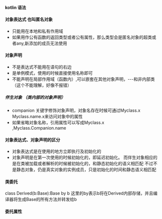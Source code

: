 #### kotlin 语法



#### 对象表达式  也叫匿名对象
- 只能用在本地和私有作用域
- 如果用作公有函数的返回类型或者公有属性，那么类型会是匿名对象的超类或者any,新添加的成员无法使用

#### 对象声明

- 不是表达式不能用在语句的右边
- 是单例模式，使用的时候直接使用名称即可
- 不能声明在局部作用域（函数内）,可以嵌套在其他对象声明，---和非内部类（这个不能理解，好像不报错）

 ##### 伴生对象 （类内部的对象声明）
 - companion 关键字修饰对象声明，对象名存在时候可通过Myclass.x Myclass.name.x来访问对象中的属性
 - 如果省略对象名称，引用属性可以写成Myclass.x ,Myclass.Companion.name

 #### 对象表达式、对象声明的区分
- 对象表达式是在使用的地方立即执行及初始化的
- 对象声明是在第一次使用的时候初始化的，即延迟初始化。 而伴生对象相应的是在类被加载或者解析的时候被初始化的，和静态初始化的语义相匹配
  不过不是静态对象，仍是真实对象的实例成员，只是初始化的时间和静态语义相匹配

#### 类委托
class Derived(b:Base):Base by b
这里的by表示b将在Derived内部存储，并且编译器将生成Base的所有方法并转发给b

#### 委托属性
